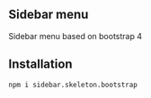
## Sidebar menu

Sidebar menu based on bootstrap 4

## Installation

```
npm i sidebar.skeleton.bootstrap
```
